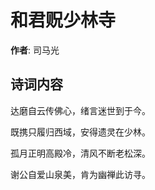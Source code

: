 # 和君贶少林寺

**作者**: 司马光

## 诗词内容

达磨自云传佛心，绪言迷世到于今。

既携只履归西域，安得遗灵在少林。

孤月正明高殿冷，清风不断老松深。

谢公自爱山泉美，肯为幽禅此访寻。

